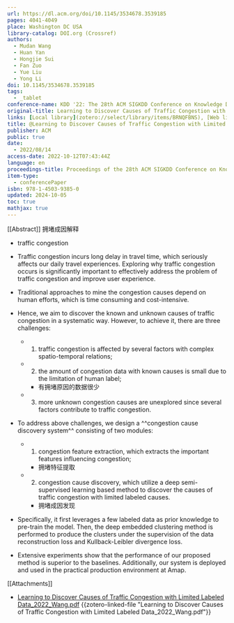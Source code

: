 ```yaml
---
url: https://dl.acm.org/doi/10.1145/3534678.3539185
pages: 4041-4049
place: Washington DC USA
library-catalog: DOI.org (Crossref)
authors:
  - Mudan Wang
  - Huan Yan
  - Hongjie Sui
  - Fan Zuo
  - Yue Liu
  - Yong Li
doi: 10.1145/3534678.3539185
tags:
  - _tablet
conference-name: KDD '22: The 28th ACM SIGKDD Conference on Knowledge Discovery and Data Mining
original-title: Learning to Discover Causes of Traffic Congestion with Limited Labeled Data
links: [Local library](zotero://select/library/items/BRNQFBNS), [Web library](https://www.zotero.org/users/4911197/items/BRNQFBNS)
title: @Learning to Discover Causes of Traffic Congestion with Limited Labeled Data
publisher: ACM
public: true
date:
  - 2022/08/14
access-date: 2022-10-12T07:43:44Z
language: en
proceedings-title: Proceedings of the 28th ACM SIGKDD Conference on Knowledge Discovery and Data Mining
item-type:
  - conferencePaper
isbn: 978-1-4503-9385-0
updated: 2024-10-05
toc: true
mathjax: true
---
```


[[Abstract]] 拥堵成因解释

  + traffic congestion

  + Traffic congestion incurs long delay in travel time, which seriously affects our daily travel experiences. Exploring why traffic congestion occurs is significantly important to effectively address the problem of traffic congestion and improve user experience. 
  + Traditional approaches to mine the congestion causes depend on human efforts, which is time consuming and cost-intensive.

  + Hence, we aim to discover the known and unknown causes of traffic congestion in a systematic way. However, to achieve it, there are three challenges:

    + 1) traffic congestion is affected by several factors with complex spatio-temporal relations;

    + 2) the amount of congestion data with known causes is small due to the limitation of human label;

      + 有拥堵原因的数据很少

    + 3) more unknown congestion causes are unexplored since several factors contribute to traffic congestion.

  + To address above challenges, we design a ^^congestion cause discovery system^^ consisting of two modules:

    + 1) congestion feature extraction, which extracts the important features influencing congestion;

      + 拥堵特征提取

    + 2) congestion cause discovery, which utilize a deep semi-supervised learning based method to discover the causes of traffic congestion with limited labeled causes.

      + 拥堵成因发现

  + Specifically, it first leverages a few labeled data as prior knowledge to pre-train the model. Then, the deep embedded clustering method is performed to produce the clusters under the supervision of the data reconstruction loss and Kullback-Leibler divergence loss.

  + Extensive experiments show that the performance of our proposed method is superior to the baselines. Additionally, our system is deployed and used in the practical production environment at Amap.

[[Attachments]]

  + [Learning to Discover Causes of Traffic Congestion with Limited Labeled Data_2022_Wang.pdf](zotero://select/library/items/WFD7TC8A) {{zotero-linked-file "Learning to Discover Causes of Traffic Congestion with Limited Labeled Data_2022_Wang.pdf"}}
